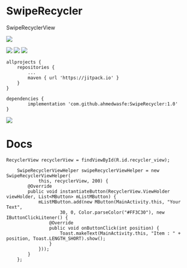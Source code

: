 # SwipeRecycler
SwipeRecyclerView


![](swiperecyclerviewdscr.gif)

![](device-2020-04-21-164647.png) ![](device-2020-04-21-164716.png) ![](device-2020-04-21-164733.png)





  	allprojects {
		repositories {
			...
			maven { url 'https://jitpack.io' }
		}
	}
  
    dependencies {
	        implementation 'com.github.ahmedwasfe:SwipeRecycler:1.0'
	}


![](Screenshot_20190716-222454_OrderFoods.jpg)


# Docs

	RecyclerView recyclerView = findViewById(R.id.recycler_view);

        SwipeRecyclerViewHelper swipeRecyclerViewHelper = new SwipeRecyclerViewHelper(
                this, recyclerView, 200) {
            @Override
            public void instantiateButton(RecyclerView.ViewHolder viewHolder, List<MButton> mListMButton) {
                mListMButton.add(new MButton(MainActivity.this, "Your Text",
                        30, 0, Color.parseColor("#FF3C30"), new IButtonClickLitener() {
                    @Override
                    public void onButtonClick(int position) {
                        Toast.makeText(MainActivity.this, "Item : " + position, Toast.LENGTH_SHORT).show();
                    }
                }));
            }
        };
